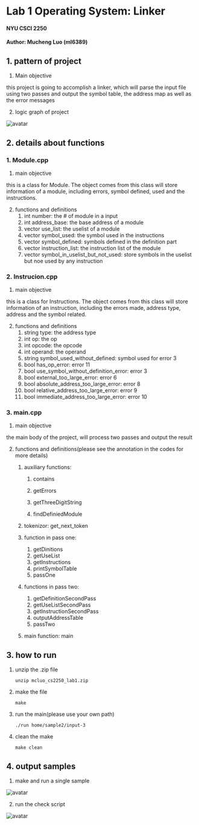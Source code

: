#  Lab 1 Operating System: Linker

#### NYU CSCI 2250
#### Author: Mucheng Luo (ml6389)



## 1. pattern of project

1. Main objective

this project is going to accomplish a linker, which will parse the input file using two passes and output the symbol table, the address map as well as the error messages

2. logic graph of project

![avatar](https://s1.ax1x.com/2020/10/01/0K0Goq.png)



## 2. details about functions

### 1. Module.cpp

1. main objective

this is a class for Module. The object comes from this class will store information of a module, including errors, symbol defined, used and the instructions.

2. functions and definitions
    1. int number: the # of module in a input
    2. int address_base: the base address of a module
    3. vector<string> use_list: the uselist of a module
    4. vector<string> symbol_used: the symbol used in the instructions
    5. vector<string> symbol_defined: symbols defined in the definition part
    6. vector<Instruction> instruction_list: the instruction list of the module
    7. vector<string> symbol_in_uselist_but_not_used: store symbols in the uselist but noe used by any instruction
    
### 2. Instrucion.cpp

1. main objective

this is a class for Instructions. The object comes from this class will store information of an instruction, including the errors made,  address type, address and the symbol related.

2. functions and definitions
    1. string type: the address type
    2. int op: the op
    3. int opcode: the opcode
    4. int operand: the operand
    5. string symbol_used_without_defined: symbol used for error 3
    6. bool has_op_error: error 11
    7. bool use_symbol_without_definition_error: error 3
    8. bool external_too_large_error: error 6
    9. bool absolute_address_too_large_error: error 8
    10. bool relative_address_too_large_error: error 9
    11. bool immediate_address_too_large_error: error 10

### 3. main.cpp

1. main objective

the main body of the project, will process two passes and output the result

2. functions and definitions(please see the annotation in the codes for more details)
    1. auxiliary functions:
      
        1. contains
        
        2. getErrors
        3. getThreeDigitString
        4. findDefiniedModule
        
    2. tokenizor: get_next_token
    
    3. function in pass one:
    
        1. getDinitions
        2. getUseList
        3. getInstructions
        4. printSymbolTable
        5. passOne
    
    4. functions in pass two:
    
        1. getDefinitionSecondPass
        2. getUseListSecondPass
        3. getInstructionSecondPass
        4. outputAddressTable
        5. passTwo
    
    5. main function: main



## 3. how to run

1. unzip the .zip file

   ```shell
   unzip mcluo_cs2250_lab1.zip
   ```

2. make the file

   ```
   make
   ```

3. run the main(please use your own path)

   ```
   ./run home/sample2/input-3
   ```

4. clean the make

   ```
   make clean
   ```

   



## 4. output samples

1. make and run a single sample

![avatar](https://s1.ax1x.com/2020/10/01/0KsPht.png)

2. run the check script

![avatar](https://s1.ax1x.com/2020/10/01/0KsAc8.png)
